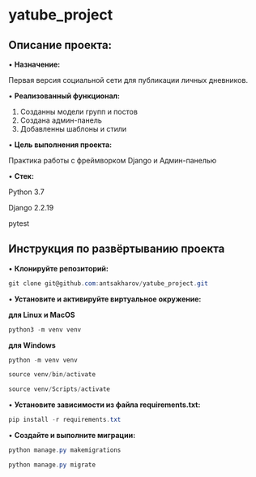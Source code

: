 # yatube_project

## Описание проекта: 

•	**Назначение:** 

Первая версия социальной сети для публикации личных дневников. 

•	**Реализованный функционал:** 

1. Созданны модели групп и постов
2. Создана админ-панель
3. Добавленны шаблоны и стили

•	**Цель выполнения проекта:**

Практика работы с фреймворком Django и Админ-панелью

•	**Стек:**

Python 3.7

Django 2.2.19

pytest

## Инструкция по развёртыванию проекта

•	**Клонируйте репозиторий:**

```csharp 
git clone git@github.com:antsakharov/yatube_project.git
```

•	**Установите и активируйте виртуальное окружение:**

**для Linux и MacOS**

```csharp 
python3 -m venv venv
```

**для Windows**

```csharp 
python -m venv venv
```

```csharp 
source venv/bin/activate
```

```csharp 
source venv/Scripts/activate
```

•	**Установите зависимости из файла requirements.txt:**

```csharp 
pip install -r requirements.txt
```
•	**Создайте и выполните миграции:**

```csharp 
python manage.py makemigrations
```

```csharp 
python manage.py migrate
```


